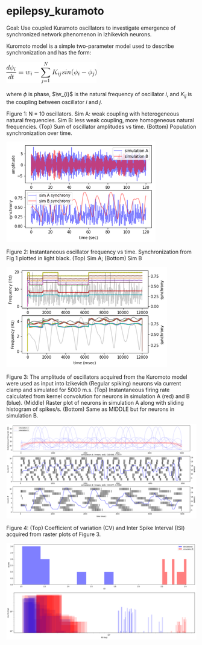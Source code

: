 # epilepsy_kuramoto

Goal: Use coupled Kuramoto oscillators to investigate emergence of synchronized network phenomenon in Izhikevich neurons.

Kuromoto model is a simple two-parameter model used to describe synchronization and has the form:<br><br>
<img src="https://github.com/dhadjia1/epilepsy_kuramoto/blob/master/izhi/pics/CodeCogsEqn.gif">
<br><br>where $\phi$ is phase, $\w_{i}$ is the natural frequency of oscillator $i$, and $K_{ij}$ is the coupling between oscillator $i$ and $j$.

Figure 1: N = 10 oscillators. Sim A: weak coupling with heterogeneous natural frequencies. Sim B: less weak coupling, more homogeneous natural frequencies. (Top) Sum of oscillator amplitudes vs time. (Bottom) Population synchronization over time.

<img src="https://github.com/dhadjia1/epilepsy_kuramoto/blob/master/izhi/pics/kurosim-synch.png">

Figure 2: Instantaneous oscillator frequency vs time. Synchronization from Fig 1 plotted in light black. (Top) Sim A; (Bottom) Sim B

<img src="https://github.com/dhadjia1/epilepsy_kuramoto/blob/master/izhi/pics/kurosim-fslide.png">

Figure 3: The amplitude of oscillators acquired from the Kuromoto model were used as input into Izikevich (Regular spiking) neurons via current clamp and simulated for 5000 m.s. (Top) Instantaneous firing rate calculated from kernel convolution for neurons in simulation A (red) and B (blue). (Middle) Raster plot of neurons in simulation A along with sliding histogram of spikes/s. (Bottom) Same as MIDDLE but for neurons in simulation B.

<img src="https://github.com/dhadjia1/epilepsy_kuramoto/blob/master/izhi/pics/spikes.png">


Figure 4: (Top) Coefficient of variation (CV) and Inter Spike Interval (ISI) acquired from raster plots of Figure 3.

<img src="https://github.com/dhadjia1/epilepsy_kuramoto/blob/master/izhi/pics/isi-cv.png">
